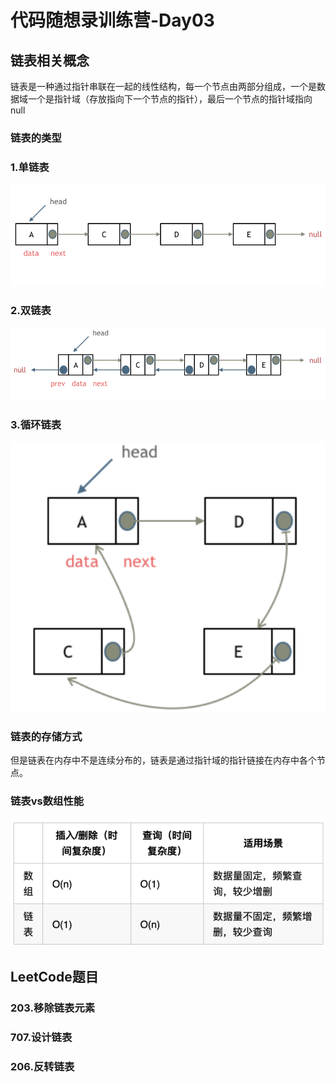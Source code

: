 # 代码随想录训练营-Day03

## 链表相关概念

链表是一种通过指针串联在一起的线性结构，每一个节点由两部分组成，一个是数据域一个是指针域（存放指向下一个节点的指针），最后一个节点的指针域指向null

### 链表的类型

### 1.单链表

![](picture/Snipaste_2024-04-19_23-07-18.png)

### 2.双链表

![](picture/Snipaste_2024-04-19_23-08-16.png)

### 3.循环链表

![](picture/Snipaste_2024-04-19_23-08-31.png)

### 链表的存储方式

但是链表在内存中不是连续分布的，链表是通过指针域的指针链接在内存中各个节点。



### 链表vs数组性能

![](picture/Snipaste_2024-04-19_23-11-06.png)



## LeetCode题目

### **203.移除链表元素** 







### **707.设计链表** 









###  **206.反转链表** 